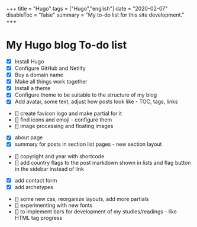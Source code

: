 +++
title = "Hugo"
tags = ["Hugo","english"]
date = "2020-02-07"
disableToc = "false"
summary = "My to-do list for this site development."
+++

# My Hugo blog To-do list

- [x] Install Hugo
- [x] Configure GitHub and Netlify
- [x] Buy a domain name
- [x] Make all things work together
- [x] Install a theme
- [x] Configure theme to be suitable to the structure of my blog
- [x] Add avatar, some text, adjust how posts look like - TOC, tags, links
- [] create favicon logo and make partial for it
- [] find icons and emoji - configure them
- [] image processing and floating images
- [x] about page
- [x] summary for posts in section list pages - new section layout
- [] copyright and year with shortcode
- [] add country flags to the post markdown shown in lists and flag button in the sidebar instead of link
- [x] add contact form
- [x] add archetypes
- [] some new css, reorganize layouts, add more partials
- [] experimenting with new fonts
- [] to implement bars for development of my studies/readings - like HTML tag progress
